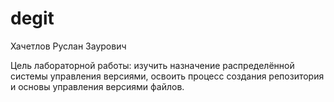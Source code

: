 # degit
Хачетлов Руслан Заурович
</p>
Цель лабораторной работы:
изучить назначение распределённой системы управления версиями, освоить процесс создания репозитория и основы управления версиями файлов.
